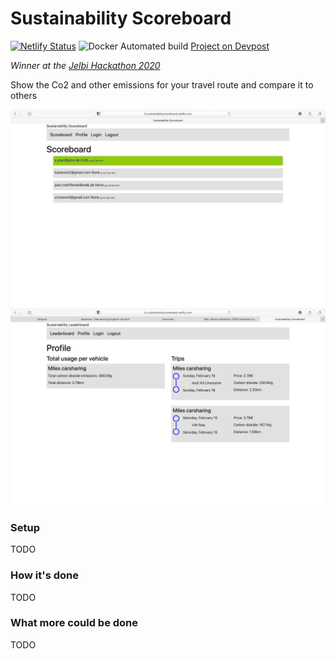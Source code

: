 # Sustainability Scoreboard

[![Netlify Status](https://api.netlify.com/api/v1/badges/e09838e2-46fa-4240-8380-7b2cafb20358/deploy-status)](https://app.netlify.com/sites/sustainabilityscoreboard/deploys)
![Docker Automated build](https://img.shields.io/docker/automated/paulmethfessel/sustainabilityscoreboard)
[Project on Devpost](https://devpost.com/software/footprint-leaderboard)

*Winner at the [Jelbi Hackathon 2020](https://jelbi-hackathon.devpost.com/)*

Show the Co2 and other emissions for your travel route and compare it to others

![Scoreboard](https://raw.githubusercontent.com/Paulpanther/SustainabilityLeaderboard/master/pictures/scoreboard.png)
![Profile](https://raw.githubusercontent.com/Paulpanther/SustainabilityLeaderboard/master/pictures/profile.png)

### Setup

TODO

### How it's done

TODO

### What more could be done

TODO
